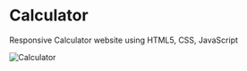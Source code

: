 # Calculator
Responsive Calculator website using HTML5, CSS, JavaScript

![Calculator](https://github.com/SwarupDeb/Calculator/assets/55588687/cf775443-0e6c-4856-a5a4-924da68068ad)

